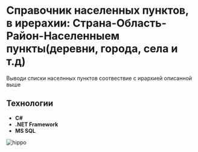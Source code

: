 # Справочник населенных пунктов, в ирерахии: Страна-Область-Район-Населенныем пункты(деревни, города, села и т.д)
Выводи списки населнных пунктов соотвествие с  ирархией описанной выше

## Технологии
 - **C#**
 - **.NET Framework**
 - **MS SQL**
 
![hippo](https://media.giphy.com/media/7nGiT7GhzqCGuBfWPZ/giphy.gif)
